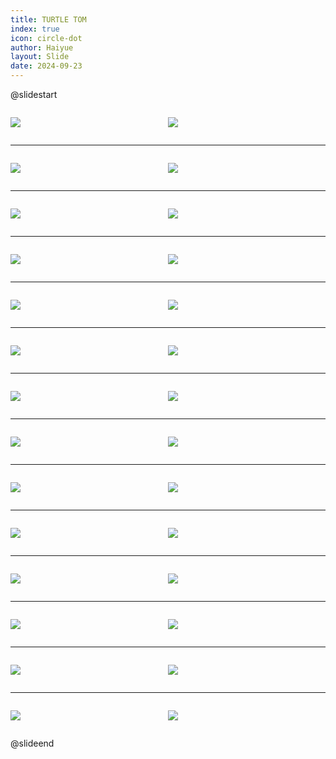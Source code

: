 ```yaml
---
title: TURTLE TOM
index: true
icon: circle-dot
author: Haiyue
layout: Slide
date: 2024-09-23
---
```

 
@slidestart

<div style="display:flex">
<div style="flex:1">

![](/reading/english/Level-R/TURTLE%20TOM/001.webp)
</div>
<div style="flex:1">

![](/reading/english/Level-R/TURTLE%20TOM/002.webp)
</div>
</div>

---

<div style="display:flex">
<div style="flex:1">

![](/reading/english/Level-R/TURTLE%20TOM/003.webp)
</div>
<div style="flex:1">

![](/reading/english/Level-R/TURTLE%20TOM/004.webp)
</div>
</div>

---

<div style="display:flex">
<div style="flex:1">

![](/reading/english/Level-R/TURTLE%20TOM/005.webp)
</div>
<div style="flex:1">

![](/reading/english/Level-R/TURTLE%20TOM/006.webp)
</div>
</div>

---

<div style="display:flex">
<div style="flex:1">

![](/reading/english/Level-R/TURTLE%20TOM/007.webp)
</div>
<div style="flex:1">

![](/reading/english/Level-R/TURTLE%20TOM/008.webp)
</div>
</div>

---

<div style="display:flex">
<div style="flex:1">

![](/reading/english/Level-R/TURTLE%20TOM/009.webp)
</div>
<div style="flex:1">

![](/reading/english/Level-R/TURTLE%20TOM/010.webp)
</div>
</div>

---

<div style="display:flex">
<div style="flex:1">

![](/reading/english/Level-R/TURTLE%20TOM/011.webp)
</div>
<div style="flex:1">

![](/reading/english/Level-R/TURTLE%20TOM/012.webp)
</div>
</div>

---

<div style="display:flex">
<div style="flex:1">

![](/reading/english/Level-R/TURTLE%20TOM/013.webp)
</div>
<div style="flex:1">

![](/reading/english/Level-R/TURTLE%20TOM/014.webp)
</div>
</div>

---

<div style="display:flex">
<div style="flex:1">

![](/reading/english/Level-R/TURTLE%20TOM/015.webp)
</div>
<div style="flex:1">

![](/reading/english/Level-R/TURTLE%20TOM/016.webp)
</div>
</div>

---

<div style="display:flex">
<div style="flex:1">

![](/reading/english/Level-R/TURTLE%20TOM/017.webp)
</div>
<div style="flex:1">

![](/reading/english/Level-R/TURTLE%20TOM/018.webp)
</div>
</div>

---

<div style="display:flex">
<div style="flex:1">

![](/reading/english/Level-R/TURTLE%20TOM/019.webp)
</div>
<div style="flex:1">

![](/reading/english/Level-R/TURTLE%20TOM/020.webp)
</div>
</div>

---

<div style="display:flex">
<div style="flex:1">

![](/reading/english/Level-R/TURTLE%20TOM/021.webp)
</div>
<div style="flex:1">

![](/reading/english/Level-R/TURTLE%20TOM/022.webp)
</div>
</div>

---

<div style="display:flex">
<div style="flex:1">

![](/reading/english/Level-R/TURTLE%20TOM/023.webp)
</div>
<div style="flex:1">

![](/reading/english/Level-R/TURTLE%20TOM/024.webp)
</div>
</div>

---

<div style="display:flex">
<div style="flex:1">

![](/reading/english/Level-R/TURTLE%20TOM/025.webp)
</div>
<div style="flex:1">

![](/reading/english/Level-R/TURTLE%20TOM/026.webp)
</div>
</div>

---

<div style="display:flex">
<div style="flex:1">

![](/reading/english/Level-R/TURTLE%20TOM/027.webp)
</div>
<div style="flex:1">

![](/reading/english/Level-R/TURTLE%20TOM/028.webp)
</div>
</div>

@slideend